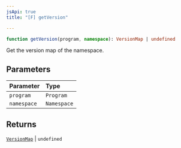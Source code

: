```yaml
---
jsApi: true
title: "[F] getVersion"

---
```

```ts
function getVersion(program, namespace): VersionMap | undefined
```

Get the version map of the namespace.

## Parameters

| Parameter | Type |
| :------ | :------ |
| `program` | `Program` |
| `namespace` | `Namespace` |

## Returns

[`VersionMap`](../classes/VersionMap.md) \| `undefined`
